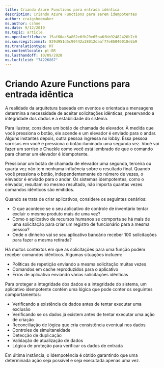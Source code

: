 ```yaml
---
title: Criando Azure Functions para entrada idêntica
description: Criando Azure Functions para serem idempotentes
author: craigshoemaker
ms.author: cshoe
ms.date: 9/12/2019
ms.topic: article
ms.openlocfilehash: 15af60ac5a862e6fb20e65ba6fbb92482420b7c0
ms.sourcegitcommit: 829d951d5c90442a38012daaf77e86046018e5b9
ms.translationtype: MT
ms.contentlocale: pt-BR
ms.lasthandoff: 10/09/2020
ms.locfileid: "74226867"
---
```

# <a name="designing-azure-functions-for-identical-input"></a>Criando Azure Functions para entrada idêntica

A realidade da arquitetura baseada em eventos e orientada a mensagens determina a necessidade de aceitar solicitações idênticas, preservando a integridade dos dados e a estabilidade do sistema.

Para ilustrar, considere um botão de chamada de elevador. À medida que você pressiona o botão, ele acende e um elevador é enviado para o andar. Alguns instantes depois, outra pessoa ingressa no lobby. Essa pessoa sorrisos em você e pressiona o botão iluminado uma segunda vez. Você vai fazer um sorriso e Chuckle como você está lembrado de que o comando para chamar um elevador é idempotente.

Pressionar um botão de chamada de elevador uma segunda, terceira ou quarta vez não tem nenhuma influência sobre o resultado final. Quando você pressiona o botão, independentemente do número de vezes, o elevador é enviado para o andar. Os sistemas idempotentes, como o elevador, resultam no mesmo resultado, não importa quantas vezes comandos idênticos são emitidos.

Quando se trata de criar aplicativos, considere os seguintes cenários:

- O que acontece se o seu aplicativo de controle de inventário tentar excluir o mesmo produto mais de uma vez?
- Como o aplicativo de recursos humanos se comporta se há mais de uma solicitação para criar um registro de funcionário para a mesma pessoa?
- Onde o dinheiro vai se seu aplicativo bancário receber 100 solicitações para fazer a mesma retirada?

Há muitos contextos em que as solicitações para uma função podem receber comandos idênticos. Algumas situações incluem:

- Políticas de repetição enviando a mesma solicitação muitas vezes
- Comandos em cache reproduzidos para o aplicativo
- Erros de aplicativo enviando várias solicitações idênticas

Para proteger a integridade dos dados e a integridade do sistema, um aplicativo idempotente contém uma lógica que pode conter os seguintes comportamentos:

- Verificando a existência de dados antes de tentar executar uma exclusão
- Verificando se os dados já existem antes de tentar executar uma ação de criação
- Reconciliação de lógica que cria consistência eventual nos dados
- Controles de simultaneidade
- Detecção de duplicação
- Validação de atualização de dados
- Lógica de proteção para verificar os dados de entrada

Em última instância, o Idempotência é obtido garantindo que uma determinada ação seja possível e seja executada apenas uma vez.
